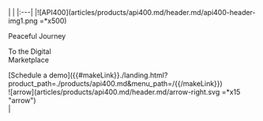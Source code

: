 <div class="api400-section2" markdown="1">
<div class="api400-section2-content" markdown="1">
|   |
|:---|
|![API400](articles/products/api400.md/header.md/api400-header-img1.png =*x500) <div class="api400-text-container"><p class="blue-text header" id="peace">Peaceful Journey</p>  <p class="white-text header"> To the Digital <br> Marketplace</p>  <div class="api400-schedule-button">[Schedule a demo]({{#makeLink}}./landing.html?product_path=./products/api400.md&menu_path=/{{/makeLink}}) <div class="arrow-container">![arrow](articles/products/api400.md/header.md/arrow-right.svg =*x15 "arrow")</div></div></div>|
</div>
</div>